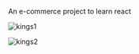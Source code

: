 An e-commerce project to learn react

![kings1](https://user-images.githubusercontent.com/60463836/222111239-08dfc1df-60d2-4167-bed6-2f349256375b.PNG)

![kings2](https://user-images.githubusercontent.com/60463836/222111260-9dd05bd0-f180-4f5e-b9a5-b2327afbbf15.png)


